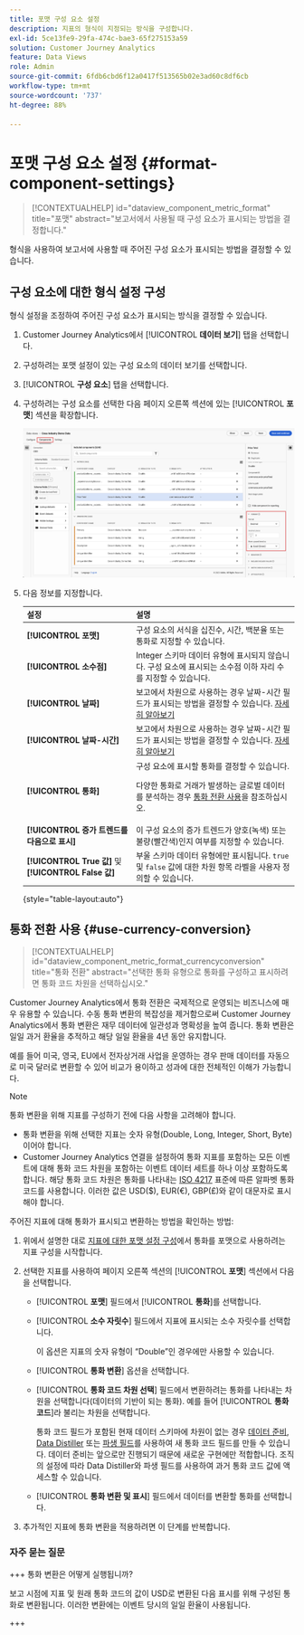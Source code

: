 ```yaml
---
title: 포맷 구성 요소 설정
description: 지표의 형식이 지정되는 방식을 구성합니다.
exl-id: 5ce13fe9-29fa-474c-bae3-65f275153a59
solution: Customer Journey Analytics
feature: Data Views
role: Admin
source-git-commit: 6fdb6cbd6f12a0417f513565b02e3ad60c8df6cb
workflow-type: tm+mt
source-wordcount: '737'
ht-degree: 88%

---
```


# 포맷 구성 요소 설정 {#format-component-settings}

<!-- markdownlint-disable MD034 -->

>[!CONTEXTUALHELP]
>id="dataview_component_metric_format"
>title="포맷"
>abstract="보고서에서 사용될 때 구성 요소가 표시되는 방법을 결정합니다."

<!-- markdownlint-enable MD034 -->


형식을 사용하여 보고서에 사용할 때 주어진 구성 요소가 표시되는 방법을 결정할 수 있습니다.

## 구성 요소에 대한 형식 설정 구성

형식 설정을 조정하여 주어진 구성 요소가 표시되는 방식을 결정할 수 있습니다.

1. Customer Journey Analytics에서 [!UICONTROL **데이터 보기**] 탭을 선택합니다.

1. 구성하려는 포맷 설정이 있는 구성 요소의 데이터 보기를 선택합니다.

1. [!UICONTROL **구성 요소**] 탭을 선택합니다.

1. 구성하려는 구성 요소를 선택한 다음 페이지 오른쪽 섹션에 있는 [!UICONTROL **포맷**] 섹션을 확장합니다.

   ![포맷 설정](../assets/format-settings.png)

1. 다음 정보를 지정합니다.

   | 설정 | 설명 |
   | --- | --- |
   | **[!UICONTROL 포맷]** | 구성 요소의 서식을 십진수, 시간, 백분율 또는 통화로 지정할 수 있습니다. |
   | **[!UICONTROL 소수점]** | Integer 스키마 데이터 유형에 표시되지 않습니다. 구성 요소에 표시되는 소수점 이하 자리 수를 지정할 수 있습니다. |
   | **[!UICONTROL 날짜]** | 보고에서 차원으로 사용하는 경우 날짜-시간 필드가 표시되는 방법을 결정할 수 있습니다. [자세히 알아보기](../../use-cases/data-views/data-views-usecases.md#date-and-date-time-use-cases) |
   | **[!UICONTROL 날짜-시간]** | 보고에서 차원으로 사용하는 경우 날짜-시간 필드가 표시되는 방법을 결정할 수 있습니다. [자세히 알아보기](../../use-cases/data-views/data-views-usecases.md#date-and-date-time-use-cases) |
   | **[!UICONTROL 통화]** | 구성 요소에 표시할 통화를 결정할 수 있습니다. <p>다양한 통화로 거래가 발생하는 글로벌 데이터를 분석하는 경우 [통화 전환 사용](#use-currency-conversion)을 참조하십시오.</p> |
   | **[!UICONTROL 증가 트렌드를 다음으로 표시]** | 이 구성 요소의 증가 트렌드가 양호(녹색) 또는 불량(빨간색)인지 여부를 지정할 수 있습니다. |
   | **[!UICONTROL True 값]** 및 **[!UICONTROL False 값]** | 부울 스키마 데이터 유형에만 표시됩니다. `true` 및 `false` 값에 대한 차원 항목 라벨을 사용자 정의할 수 있습니다. |

   {style="table-layout:auto"}

## 통화 전환 사용 {#use-currency-conversion}

<!-- markdownlint-disable MD034 -->

>[!CONTEXTUALHELP]
>id="dataview_component_metric_format_currencyconversion"
>title="통화 전환"
>abstract="선택한 통화 유형으로 통화를 구성하고 표시하려면 통화 코드 차원을 선택하십시오."

<!-- markdownlint-enable MD034 -->

Customer Journey Analytics에서 통화 전환은 국제적으로 운영되는 비즈니스에 매우 유용할 수 있습니다. 수동 통화 변환의 복잡성을 제거함으로써 Customer Journey Analytics에서 통화 변환은 재무 데이터에 일관성과 명확성을 높여 줍니다. 통화 변환은 일일 과거 환율을 추적하고 해당 일일 환율을 4년 동안 유지합니다.

예를 들어 미국, 영국, EU에서 전자상거래 사업을 운영하는 경우 판매 데이터를 자동으로 미국 달러로 변환할 수 있어 비교가 용이하고 성과에 대한 전체적인 이해가 가능합니다.

>[!NOTE]
>
>통화 변환을 위해 지표를 구성하기 전에 다음 사항을 고려해야 합니다.
>
>* 통화 변환을 위해 선택한 지표는 숫자 유형(Double, Long, Integer, Short, Byte)이어야 합니다.
>* Customer Journey Analytics 연결을 설정하여 통화 지표를 포함하는 모든 이벤트에 대해 통화 코드 차원을 포함하는 이벤트 데이터 세트를 하나 이상 포함하도록 합니다. 해당 통화 코드 차원은 통화를 나타내는 [ISO 4217](https://www.iso.org/iso-4217-currency-codes.html) 표준에 따른 알파벳 통화 코드를 사용합니다. 이러한 값은 USD($), EUR(€), GBP(£)와 같이 대문자로 표시해야 합니다.

주어진 지표에 대해 통화가 표시되고 변환하는 방법을 확인하는 방법:

1. 위에서 설명한 대로 [지표에 대한 포맷 설정 구성](#configure-format-settings-for-a-metric)에서 통화를 포맷으로 사용하려는 지표 구성을 시작합니다.

1. 선택한 지표를 사용하여 페이지 오른쪽 섹션의 [!UICONTROL **포맷**] 섹션에서 다음을 선택합니다.

   * [!UICONTROL **포맷**] 필드에서 [!UICONTROL **통화**]&#x200B;를 선택합니다.

   * [!UICONTROL **소수 자릿수**] 필드에서 지표에 표시되는 소수 자릿수를 선택합니다.

     이 옵션은 지표의 숫자 유형이 “Double”인 경우에만 사용할 수 있습니다.

   * [!UICONTROL **통화 변환**] 옵션을 선택합니다.

   * [!UICONTROL **통화 코드 차원 선택**] 필드에서 변환하려는 통화를 나타내는 차원을 선택합니다(데이터의 기반이 되는 통화). 예를 들어 [!UICONTROL **통화 코드**]&#x200B;라 불리는 차원을 선택합니다.

     통화 코드 필드가 포함된 현재 데이터 스키마에 차원이 없는 경우 [데이터 준비](https://experienceleague.adobe.com/docs/experience-platform/data-prep/home.html), [Data Distiller](https://experienceleague.adobe.com/docs/experience-platform/query/data-distiller/overview.html) 또는 [파생 필드](/help/data-views/derived-fields/derived-fields.md)를 사용하여 새 통화 코드 필드를 만들 수 있습니다. 데이터 준비는 앞으로만 진행되기 때문에 새로운 구현에만 적합합니다. 조직의 설정에 따라 Data Distiller와 파생 필드를 사용하여 과거 통화 코드 값에 액세스할 수 있습니다.

   * [!UICONTROL **통화 변환 및 표시**] 필드에서 데이터를 변환할 통화를 선택합니다.

1. 추가적인 지표에 통화 변환을 적용하려면 이 단계를 반복합니다.



### 자주 묻는 질문

+++ 통화 변환은 어떻게 실행됩니까?

보고 시점에 지표 및 원래 통화 코드의 값이 USD로 변환된 다음 표시를 위해 구성된 통화로 변환됩니다. 이러한 변환에는 이벤트 당시의 일일 환율이 사용됩니다.

+++

